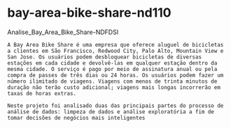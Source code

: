 # bay-area-bike-share-nd110
Analise_Bay_Area_Bike_Share-NDFDSI

    A Bay Area Bike Share é uma empresa que oferece aluguel de bicicletas a clientes em São Francisco, Redwood City, Palo Alto, Mountain View e San Jose. Os usuários podem desbloquear bicicletas de diversas estações em cada cidade e devolvê-las em qualquer estação dentro da mesma cidade. O serviço é pago por meio de assinatura anual ou pela compra de passes de três dias ou 24 horas. Os usuários podem fazer um número ilimitado de viagens. Viagens com menos de trinta minutos de duração não terão custo adicional; viagens mais longas incorrerão em taxas de horas extras.

    Neste projeto foi analisado duas das principais partes do processo de análise de dados: limpeza de dados e análise exploratória a fim de tomar decisões de negócios mais inteligentes
